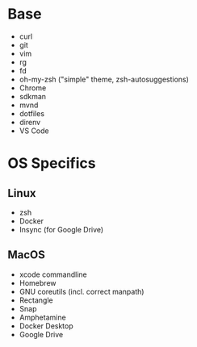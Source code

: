 # Base
* curl
* git
* vim
* rg
* fd
* oh-my-zsh ("simple" theme, zsh-autosuggestions)
* Chrome
* sdkman
* mvnd
* dotfiles
* direnv
* VS Code

# OS Specifics
## Linux
* zsh
* Docker
* Insync (for Google Drive)
## MacOS
* xcode commandline
* Homebrew
* GNU coreutils (incl. correct manpath)
* Rectangle
* Snap
* Amphetamine
* Docker Desktop
* Google Drive
